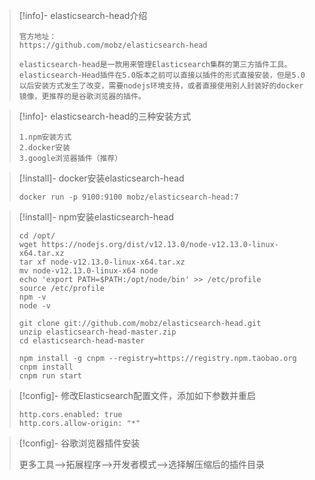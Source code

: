 > [!info]- elasticsearch-head介绍
> 
> ```
> 官方地址：
> https://github.com/mobz/elasticsearch-head
> 
> elasticsearch-head是一款用来管理Elasticsearch集群的第三方插件工具。
> elasticsearch-Head插件在5.0版本之前可以直接以插件的形式直接安装，但是5.0以后安装方式发生了改变，需要nodejs环境支持，或者直接使用别人封装好的docker镜像，更推荐的是谷歌浏览器的插件。
> ```

> [!info]- elasticsearch-head的三种安装方式
> 
> ```
> 1.npm安装方式
> 2.docker安装
> 3.google浏览器插件（推荐）
> ```

> [!install]- docker安装elasticsearch-head
> 
> ```
> docker run -p 9100:9100 mobz/elasticsearch-head:7
> ```

> [!install]- npm安装elasticsearch-head
> 
> ```
> cd /opt/
> wget https://nodejs.org/dist/v12.13.0/node-v12.13.0-linux-x64.tar.xz
> tar xf node-v12.13.0-linux-x64.tar.xz
> mv node-v12.13.0-linux-x64 node
> echo 'export PATH=$PATH:/opt/node/bin' >> /etc/profile
> source /etc/profile 
> npm -v
> node -v 
> 
> git clone git://github.com/mobz/elasticsearch-head.git
> unzip elasticsearch-head-master.zip
> cd elasticsearch-head-master
> 
> npm install -g cnpm --registry=https://registry.npm.taobao.org
> cnpm install
> cnpm run start
> ```

> [!config]- 修改Elasticsearch配置文件，添加如下参数并重启
> 
> 
> ```
> http.cors.enabled: true 
> http.cors.allow-origin: "*"
> ```

> [!config]- 谷歌浏览器插件安装
> 
> 
> 更多工具-->拓展程序-->开发者模式-->选择解压缩后的插件目录
> 


